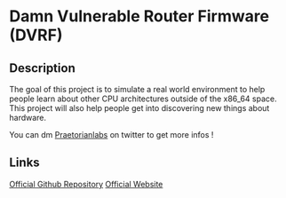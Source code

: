 # Damn Vulnerable Router Firmware (DVRF)

## Description

The goal of this project is to simulate a real world environment to help people learn about other CPU architectures outside of the x86_64 space. This project will also help people get into discovering new things about hardware.

You can dm [Praetorianlabs](https://twitter.com/praetorianlabs) on twitter to get more infos !

## Links

[Official Github Repository](https://github.com/praetorian-inc/DVRF)
[Official Website](https://www.praetorian.com/blog/getting-started-with-damn-vulnerable-router-firmware-dvrf-v0.1)
